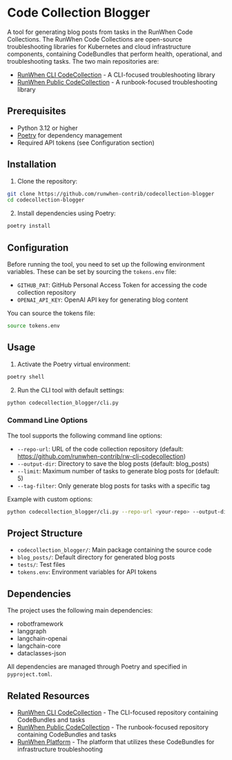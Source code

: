 # Code Collection Blogger

A tool for generating blog posts from tasks in the RunWhen Code Collections. The RunWhen Code Collections are open-source troubleshooting libraries for Kubernetes and cloud infrastructure components, containing CodeBundles that perform health, operational, and troubleshooting tasks. The two main repositories are:

- [RunWhen CLI CodeCollection](https://github.com/runwhen-contrib/rw-cli-codecollection) - A CLI-focused troubleshooting library
- [RunWhen Public CodeCollection](https://github.com/runwhen-contrib/rw-public-codecollection) - A runbook-focused troubleshooting library

## Prerequisites

- Python 3.12 or higher
- [Poetry](https://python-poetry.org/docs/) for dependency management
- Required API tokens (see Configuration section)

## Installation

1. Clone the repository:
```bash
git clone https://github.com/runwhen-contrib/codecollection-blogger
cd codecollection-blogger
```

2. Install dependencies using Poetry:
```bash
poetry install
```

## Configuration

Before running the tool, you need to set up the following environment variables. These can be set by sourcing the `tokens.env` file:

- `GITHUB_PAT`: GitHub Personal Access Token for accessing the code collection repository
- `OPENAI_API_KEY`: OpenAI API key for generating blog content

You can source the tokens file:
```bash
source tokens.env
```

## Usage

1. Activate the Poetry virtual environment:
```bash
poetry shell
```

2. Run the CLI tool with default settings:
```bash
python codecollection_blogger/cli.py
```

### Command Line Options

The tool supports the following command line options:

- `--repo-url`: URL of the code collection repository (default: https://github.com/runwhen-contrib/rw-cli-codecollection)
- `--output-dir`: Directory to save the blog posts (default: blog_posts)
- `--limit`: Maximum number of tasks to generate blog posts for (default: 5)
- `--tag-filter`: Only generate blog posts for tasks with a specific tag

Example with custom options:
```bash
python codecollection_blogger/cli.py --repo-url <your-repo> --output-dir my_posts --limit 10 --tag-filter "tutorial"
```

## Project Structure

- `codecollection_blogger/`: Main package containing the source code
- `blog_posts/`: Default directory for generated blog posts
- `tests/`: Test files
- `tokens.env`: Environment variables for API tokens

## Dependencies

The project uses the following main dependencies:
- robotframework
- langgraph
- langchain-openai
- langchain-core
- dataclasses-json

All dependencies are managed through Poetry and specified in `pyproject.toml`.

## Related Resources

- [RunWhen CLI CodeCollection](https://github.com/runwhen-contrib/rw-cli-codecollection) - The CLI-focused repository containing CodeBundles and tasks
- [RunWhen Public CodeCollection](https://github.com/runwhen-contrib/rw-public-codecollection) - The runbook-focused repository containing CodeBundles and tasks
- [RunWhen Platform](https://registry.runwhen.com) - The platform that utilizes these CodeBundles for infrastructure troubleshooting

